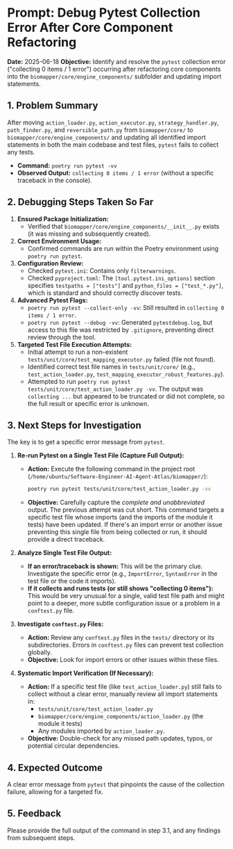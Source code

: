 # Prompt: Debug Pytest Collection Error After Core Component Refactoring

**Date:** 2025-06-18
**Objective:** Identify and resolve the `pytest` collection error ("collecting 0 items / 1 error") occurring after refactoring core components into the `biomapper/core/engine_components/` subfolder and updating import statements.

## 1. Problem Summary

After moving `action_loader.py`, `action_executor.py`, `strategy_handler.py`, `path_finder.py`, and `reversible_path.py` from `biomapper/core/` to `biomapper/core/engine_components/` and updating all identified import statements in both the main codebase and test files, `pytest` fails to collect any tests.

-   **Command:** `poetry run pytest -vv`
-   **Observed Output:** `collecting 0 items / 1 error` (without a specific traceback in the console).

## 2. Debugging Steps Taken So Far

1.  **Ensured Package Initialization:**
    *   Verified that `biomapper/core/engine_components/__init__.py` exists (it was missing and subsequently created).
2.  **Correct Environment Usage:**
    *   Confirmed commands are run within the Poetry environment using `poetry run pytest`.
3.  **Configuration Review:**
    *   Checked `pytest.ini`: Contains only `filterwarnings`.
    *   Checked `pyproject.toml`: The `[tool.pytest.ini_options]` section specifies `testpaths = ["tests"]` and `python_files = ["test_*.py"]`, which is standard and should correctly discover tests.
4.  **Advanced Pytest Flags:**
    *   `poetry run pytest --collect-only -vv`: Still resulted in `collecting 0 items / 1 error`.
    *   `poetry run pytest --debug -vv`: Generated `pytestdebug.log`, but access to this file was restricted by `.gitignore`, preventing direct review through the tool.
5.  **Targeted Test File Execution Attempts:**
    *   Initial attempt to run a non-existent `tests/unit/core/test_mapping_executor.py` failed (file not found).
    *   Identified correct test file names in `tests/unit/core/` (e.g., `test_action_loader.py`, `test_mapping_executor_robust_features.py`).
    *   Attempted to run `poetry run pytest tests/unit/core/test_action_loader.py -vv`. The output was `collecting ...` but appeared to be truncated or did not complete, so the full result or specific error is unknown.

## 3. Next Steps for Investigation

The key is to get a specific error message from `pytest`.

1.  **Re-run Pytest on a Single Test File (Capture Full Output):**
    *   **Action:** Execute the following command in the project root (`/home/ubuntu/Software-Engineer-AI-Agent-Atlas/biomapper/`):
        ```bash
        poetry run pytest tests/unit/core/test_action_loader.py -vv
        ```
    *   **Objective:** Carefully capture the *complete and unabbreviated* output. The previous attempt was cut short. This command targets a specific test file whose imports (and the imports of the module it tests) have been updated. If there's an import error or another issue preventing this single file from being collected or run, it should provide a direct traceback.

2.  **Analyze Single Test File Output:**
    *   **If an error/traceback is shown:** This will be the primary clue. Investigate the specific error (e.g., `ImportError`, `SyntaxError` in the test file or the code it imports).
    *   **If it collects and runs tests (or still shows "collecting 0 items"):** This would be very unusual for a single, valid test file path and might point to a deeper, more subtle configuration issue or a problem in a `conftest.py` file.

3.  **Investigate `conftest.py` Files:**
    *   **Action:** Review any `conftest.py` files in the `tests/` directory or its subdirectories. Errors in `conftest.py` files can prevent test collection globally.
    *   **Objective:** Look for import errors or other issues within these files.

4.  **Systematic Import Verification (If Necessary):**
    *   **Action:** If a specific test file (like `test_action_loader.py`) still fails to collect without a clear error, manually review all import statements in:
        *   `tests/unit/core/test_action_loader.py`
        *   `biomapper/core/engine_components/action_loader.py` (the module it tests)
        *   Any modules imported by `action_loader.py`.
    *   **Objective:** Double-check for any missed path updates, typos, or potential circular dependencies.

## 4. Expected Outcome

A clear error message from `pytest` that pinpoints the cause of the collection failure, allowing for a targeted fix.

## 5. Feedback

Please provide the full output of the command in step 3.1, and any findings from subsequent steps.
